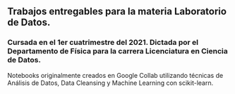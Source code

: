 ## Trabajos entregables para la materia Laboratorio de Datos.

### Cursada en el 1er cuatrimestre del 2021. Dictada por el Departamento de Física para la carrera Licenciatura en Ciencia de Datos.

Notebooks originalmente creados en Google Collab utilizando técnicas de Análisis de Datos, Data Cleansing y Machine Learning con scikit-learn.